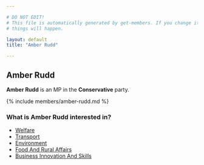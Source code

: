 ```yaml
---

# DO NOT EDIT!
# This file is automatically generated by get-members. If you change it, bad
# things will happen.

layout: default
title: "Amber Rudd"

---
```


## Amber Rudd

**Amber Rudd** is an MP in the **Conservative** party.

{% include members/amber-rudd.md %}

### What is Amber Rudd interested in?


* [Welfare](/interests/welfare.html)
* [Transport](/interests/transport.html)
* [Environment](/interests/environment.html)
* [Food And Rural Affairs](/interests/food-and-rural-affairs.html)
* [Business Innovation And Skills](/interests/business-innovation-and-skills.html)
